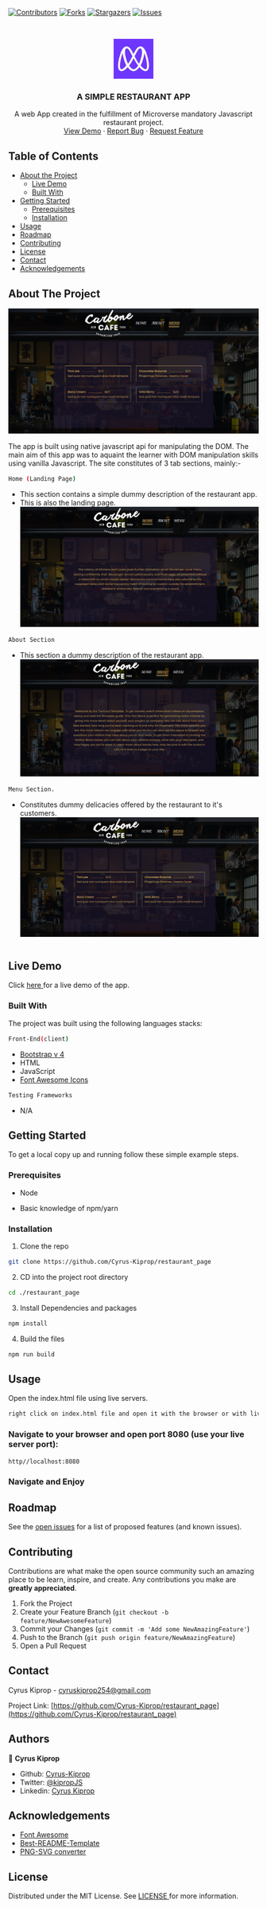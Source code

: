 [![Contributors][contributors-shield]][contributors-url]
[![Forks][forks-shield]][forks-url]
[![Stargazers][stars-shield]][stars-url]
[![Issues][issues-shield]][issues-url]

<!-- PROJECT LOGO -->
<br />
<p align="center">
    <img src="images/microverse-logo.jpg" alt="Logo" width="80" height="80">

  <h3 align="center">A SIMPLE RESTAURANT APP </h3>

  <p align="center">
    A web App created in the fulfillment of Microverse mandatory Javascript restaurant project.
    <br />
    <a href="https://afritrend.herokuapp.com/users/sign_in">View Demo</a>
    ·
    <a href="https://github.com/Cyrus-Kiprop/afriTrend/issues">Report Bug</a>
    ·
    <a href="https://github.com/Cyrus-Kiprop/afriTrend/issues">Request Feature</a>
  </p>
</p>

<!-- TABLE OF CONTENTS -->

## Table of Contents

- [About the Project](#about-the-project)
  - [Live Demo](#live-demo)
  - [Built With](#built-with)
- [Getting Started](#getting-started)
  - [Prerequisites](#prerequisites)
  - [Installation](#installation)
- [Usage](#usage)
- [Roadmap](#roadmap)
- [Contributing](#contributing)
- [License](#license)
- [Contact](#contact)
- [Acknowledgements](#acknowledgements)

<!-- ABOUT THE PROJECT -->

## About The Project

![](./images/menu.png)

The app is built using native javascript api for manipulating the DOM. The main aim of this app was to aquaint the learner with DOM manipulation skills using vanilla Javascript. The site constitutes of 3 tab sections, mainly:-

```sh
Home (Landing Page)
```

- This section contains a simple dummy description of the restaurant app.
- This is also the landing page.
  ![](./images/home.png)

```sh
About Section
```

- This section a dummy description of the restaurant app.
  ![](./images/about.png)

```sh
Menu Section.
```

- Constitutes dummy delicacies offered by the restaurant to it's customers.
  ![](./images/menu.png)

```sh

```

## Live Demo

Click [ here ](https://afritrend.herokuapp.com/users/sign_in) for a live demo of the app.

### Built With

The project was built using the following languages stacks:

```sh
Front-End(client)
```

- [Bootstrap v 4](https://getbootstrap.com)
- HTML
- JavaScript
- [Font Awesome Icons](https://fontawesome.com/icons?d=gallery)

```sh
Testing Frameworks
```

- N/A

<!-- GETTING STARTED -->

## Getting Started

To get a local copy up and running follow these simple example steps.

### Prerequisites

- Node

- Basic knowledge of npm/yarn

### Installation

1. Clone the repo

```sh
git clone https://github.com/Cyrus-Kiprop/restaurant_page
```

2. CD into the project root directory

```sh
cd ./restaurant_page
```

3. Install Dependencies and packages

```sh
npm install
```

4. Build the files

```sh
npm run build
```

<!-- USAGE EXAMPLES -->

## Usage

Open the index.html file using live servers.

```sh
right click on index.html file and open it with the browser or with live server.
```

### Navigate to your browser and open port 8080 (use your live server port):

```JS
http//localhost:8080
```

### Navigate and Enjoy

<!-- ROADMAP -->

## Roadmap

See the [open issues](https://github.com/Cyrus-Kiprop/restaurant_page/issues) for a list of proposed features (and known issues).

<!-- CONTRIBUTING -->

## Contributing

Contributions are what make the open source community such an amazing place to be learn, inspire, and create. Any contributions you make are **greatly appreciated**.

1. Fork the Project
2. Create your Feature Branch (`git checkout -b feature/NewAwesomeFeature`)
3. Commit your Changes (`git commit -m 'Add some NewAmazingFeature'`)
4. Push to the Branch (`git push origin feature/NewAmazingFeature`)
5. Open a Pull Request

<!-- CONTACT -->

## Contact

Cyrus Kiprop - cyruskiprop254@gmail.com

Project Link: [https://github.com/Cyrus-Kiprop/restaurant_page](https://github.com/Cyrus-Kiprop/restaurant_page)

## Authors

👤 **Cyrus Kiprop**

- Github: [Cyrus-Kiprop](https://github.com/Cyrus-Kiprop)
- Twitter: [@kipropJS](https://twitter.com/kipropJS)
- Linkedin: [Cyrus Kiprop](https://www.linkedin.com/in/cyrus-kiprop-ba7320120/)

## Acknowledgements

- [Font Awesome](https://fontawesome.com)
- [Best-README-Template](https://github.com/othneildrew/Best-README-Template)
- [PNG-SVG converter](https://image.online-convert.com/convert-to-svg)

<!-- LICENSE -->

## License

Distributed under the MIT License. See [ LICENSE ](https://github.com/Cyrus-Kiprop/restaurant_page/blob/master/LICENSE) for more information.

<!-- MARKDOWN LINKS & IMAGES -->

[contributors-shield]: https://img.shields.io/github/contributors/Cyrus-Kiprop/restaurant_page.svg?style=flat-square
[contributors-url]: https://github.com/Cyrus-Kiprop/restaurant_page/graphs/contributors
[forks-shield]: https://img.shields.io/github/forks/Cyrus-Kiprop/restaurant_page.svg?style=flat-square
[forks-url]: https://github.com/Cyrus-Kiprop/restaurant_page/network/members
[stars-shield]: https://img.shields.io/github/stars/Cyrus-Kiprop/restaurant_page.svg?style=flat-square
[stars-url]: https://github.com/Cyrus-Kiprop/restaurant_page/stargazers
[issues-shield]: https://img.shields.io/github/issues/Cyrus-Kiprop/restaurant_page.svg?style=flat-square
[issues-url]: https://github.com/Cyrus-Kiprop/restaurant_page/issues
[product-screenshot]: /app/assets/images/screenshot.png
